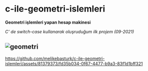 # c-ile-geometri-islemleri
**Geometri işlemleri yapan hesap makinesi**

*C' de switch-case kullanarak oluşruduğum ilk projem (09-2021)*

![geometri](https://github.com/melikebasturk/c-ile-geometri-islemleri/assets/81379373/bf003cb2-9bf8-442a-9550-1e7c28a18217)
---
https://github.com/melikebasturk/c-ile-geometri-islemleri/assets/81379373/fd35b034-0f67-4477-b9a3-83f1d1bff321



